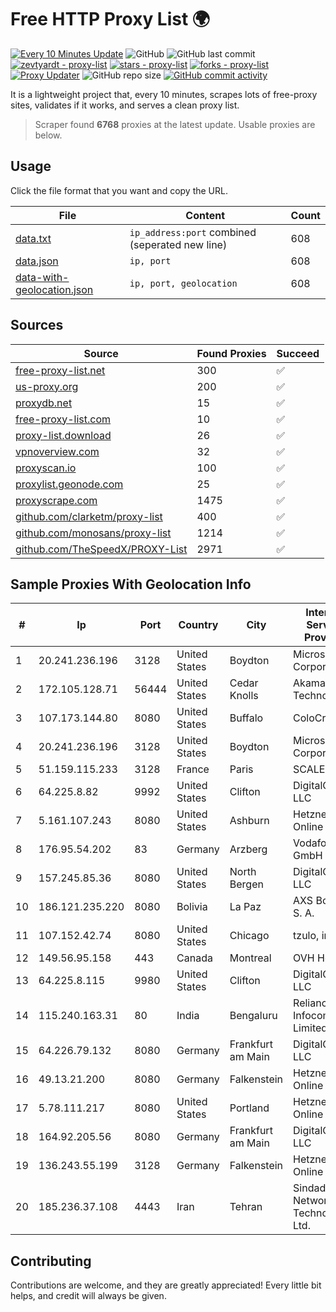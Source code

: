 
# Free HTTP Proxy List 🌍

[![Every 10 Minutes Update](https://github.com/mertguvencli/http-proxy-list/actions/workflows/main.yml/badge.svg?branch=main)](https://github.com/mertguvencli/http-proxy-list/actions/workflows/main.yml)
![GitHub](https://img.shields.io/github/license/mertguvencli/http-proxy-list)
![GitHub last commit](https://img.shields.io/github/last-commit/mertguvencli/http-proxy-list)
[![zevtyardt - proxy-list](https://img.shields.io/static/v1?label=zevtyardt&message=proxy-list&color=blue&logo=github)](https://github.com/zevtyardt/proxy-list "Go to GitHub repo")
[![stars - proxy-list](https://img.shields.io/github/stars/zevtyardt/proxy-list?style=social)](https://github.com/zevtyardt/proxy-list)
[![forks - proxy-list](https://img.shields.io/github/forks/zevtyardt/proxy-list?style=social)](https://github.com/zevtyardt/proxy-list)
[![Proxy Updater](https://github.com/zevtyardt/proxy-list/workflows/Proxy%20Updater/badge.svg)](https://github.com/zevtyardt/proxy-list/actions?query=workflow:"Proxy+Updater")
![GitHub repo size](https://img.shields.io/github/repo-size/zevtyardt/proxy-list)
[![GitHub commit activity](https://img.shields.io/github/commit-activity/m/zevtyardt/proxy-list?logo=commits)](https://github.com/zevtyardt/proxy-list/commits/main)

It is a lightweight project that, every 10 minutes, scrapes lots of free-proxy sites, validates if it works, and serves a clean proxy list.

> Scraper found **6768** proxies at the latest update. Usable proxies are below.

## Usage

Click the file format that you want and copy the URL.

|File|Content|Count|
|----|-------|-----|
|[data.txt](https://raw.githubusercontent.com/mertguvencli/http-proxy-list/main/proxy-list/data.txt)|`ip_address:port` combined (seperated new line)|608|
|[data.json](https://raw.githubusercontent.com/mertguvencli/http-proxy-list/main/proxy-list/data.json)|`ip, port`|608|
|[data-with-geolocation.json](https://raw.githubusercontent.com/mertguvencli/http-proxy-list/main/proxy-list/data-with-geolocation.json)|`ip, port, geolocation`|608|

## Sources

|Source|Found Proxies|Succeed|
|------|-------------|-------|
|[free-proxy-list.net](https://free-proxy-list.net)|300|✅|
|[us-proxy.org](https://www.us-proxy.org)|200|✅|
|[proxydb.net](http://proxydb.net)|15|✅|
|[free-proxy-list.com](https://free-proxy-list.com/?page=&port=&type%5B%5D=http&type%5B%5D=https&up_time=0&search=Search)|10|✅|
|[proxy-list.download](https://www.proxy-list.download/HTTP)|26|✅|
|[vpnoverview.com](https://vpnoverview.com/privacy/anonymous-browsing/free-proxy-servers)|32|✅|
|[proxyscan.io](https://www.proxyscan.io)|100|✅|
|[proxylist.geonode.com](https://proxylist.geonode.com/api/proxy-list?limit=300&page=1&sort_by=lastChecked&sort_type=desc&protocols=http,https)|25|✅|
|[proxyscrape.com](https://api.proxyscrape.com/v2/?request=displayproxies&protocol=http&timeout=10000&country=all&ssl=all&anonymity=all)|1475|✅|
|[github.com/clarketm/proxy-list](https://raw.githubusercontent.com/clarketm/proxy-list/master/proxy-list-raw.txt)|400|✅|
|[github.com/monosans/proxy-list](https://raw.githubusercontent.com/monosans/proxy-list/main/proxies/http.txt)|1214|✅|
|[github.com/TheSpeedX/PROXY-List](https://raw.githubusercontent.com/TheSpeedX/PROXY-List/master/http.txt)|2971|✅|


## Sample Proxies With Geolocation Info

|#|Ip|Port|Country|City|Internet Service Provider|
|-|--|----|-------|----|-------------------------|
|1|20.241.236.196|3128|United States|Boydton|Microsoft Corporation|
|2|172.105.128.71|56444|United States|Cedar Knolls|Akamai Technologies|
|3|107.173.144.80|8080|United States|Buffalo|ColoCrossing|
|4|20.241.236.196|3128|United States|Boydton|Microsoft Corporation|
|5|51.159.115.233|3128|France|Paris|SCALEWAY|
|6|64.225.8.82|9992|United States|Clifton|DigitalOcean, LLC|
|7|5.161.107.243|8080|United States|Ashburn|Hetzner Online GmbH|
|8|176.95.54.202|83|Germany|Arzberg|Vodafone GmbH|
|9|157.245.85.36|8080|United States|North Bergen|DigitalOcean, LLC|
|10|186.121.235.220|8080|Bolivia|La Paz|AXS Bolivia S. A.|
|11|107.152.42.74|8080|United States|Chicago|tzulo, inc.|
|12|149.56.95.158|443|Canada|Montreal|OVH Hosting|
|13|64.225.8.115|9980|United States|Clifton|DigitalOcean, LLC|
|14|115.240.163.31|80|India|Bengaluru|Reliance Jio Infocomm Limited|
|15|64.226.79.132|8080|Germany|Frankfurt am Main|DigitalOcean, LLC|
|16|49.13.21.200|8080|Germany|Falkenstein|Hetzner Online GmbH|
|17|5.78.111.217|8080|United States|Portland|Hetzner Online GmbH|
|18|164.92.205.56|8080|Germany|Frankfurt am Main|DigitalOcean, LLC|
|19|136.243.55.199|3128|Germany|Falkenstein|Hetzner Online GmbH|
|20|185.236.37.108|4443|Iran|Tehran|Sindad Network Technology Ltd.|



## Contributing

Contributions are welcome, and they are greatly appreciated! Every
little bit helps, and credit will always be given.

